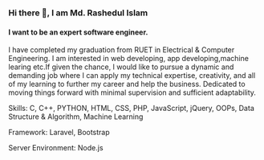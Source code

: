 ### Hi there 👋, I am Md. Rashedul Islam
#### I want to be an expert  software engineer.

I have completed my graduation from RUET in Electrical & Computer Engineering. I  am interested in web developing, app developing,machine learing etc.If given the chance, I would like to pursue a dynamic and demanding job where I can apply my technical expertise, creativity, and all of my learning to further my career and help the business. Dedicated to moving things forward with minimal supervision and sufficient adaptability. 

Skills: C, C++, PYTHON, HTML, CSS, PHP, JavaScript, jQuery, OOPs, Data Structure & Algorithm, Machine Learning

Framework: Laravel, Bootstrap

Server Environment: Node.js
